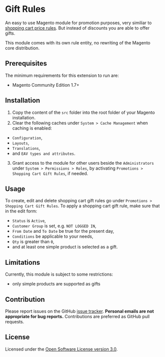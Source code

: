 Gift Rules
==========

An easy to use Magento module for promotion purposes, very similiar to [shopping cart price rules](http://www.magentocommerce.com/knowledge-base/entry/what-are-shopping-cart-price-rules-and-how-do-i-use-them). But instead of discounts you are able to offer gifts.

This module comes with its own rule entity, no rewriting of the Magento core distribution.

Prerequisites
-------------

The minimum requirements for this extension to run are:

* Magento Community Edition 1.7+

Installation
------------

1. Copy the content of the `src` folder into the root folder of your Magento installation.
2. Clear the following caches under `System > Cache Management` when caching is enabled:
 * `Configuration`,
 * `Layouts`,
 * `Translations`,
 * and `EAV types and attributes`.
3. Grant access to the module for other users beside the `Administrators` under `System > Permissions > Roles`, by activating `Promotions > Shopping Cart Gift Rules`, if needed.

Usage
-----

To create, edit and delete shopping cart gift rules go under `Promotions > Shopping Cart Gift Rules`. To apply a shopping cart gift rule, make sure that in the edit form: 

* `Status` is `Active`,
* `Customer Group` is set, e.g. `NOT LOGGED IN`,
* `From Date` and `To Date` be true for the present day,
* `Conditions` be applicable to your needs,
* `Qty` is greater than `0`,
* and at least one simple product is selected as a gift.

Limitations
-----------

Currently, this module is subject to some restrictions:

* only simple products are supported as gifts

Contribution
------------

Please report issues on the GitHub [issue tracker](https://github.com/witrin/magento-gifts/issues). **Personal emails are not appropriate for bug reports.** Contributions are preferred as GitHub pull requests.

License
-------

Licensed under the [Open Software License version 3.0](http://opensource.org/licenses/osl-3.0).
